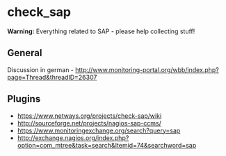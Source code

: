 # check_sap

**Warning:** Everything related to SAP - please help collecting stuff!

## General
Discussion in german - http://www.monitoring-portal.org/wbb/index.php?page=Thread&threadID=26307

## Plugins
* https://www.netways.org/projects/check-sap/wiki
* http://sourceforge.net/projects/nagios-sap-ccms/
* https://www.monitoringexchange.org/search?query=sap
* http://exchange.nagios.org/index.php?option=com_mtree&task=search&Itemid=74&searchword=sap
